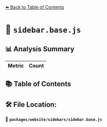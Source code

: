 [⬅️ Back to Table of Contents](../../../index.md)

# 📄 `sidebar.base.js`

## 📊 Analysis Summary

| Metric | Count |
|--------|-------|

## 📚 Table of Contents


## 🛠️ File Location:
📂 **`packages/website/sidebars/sidebar.base.js`**